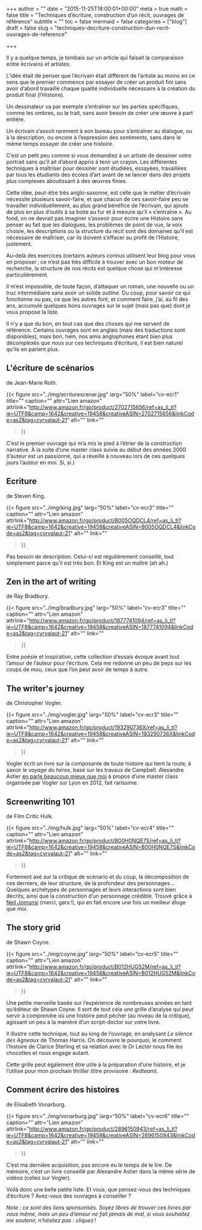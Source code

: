 +++
author = ""
date = "2015-11-25T18:00:01+00:00"
meta = true
math = false
title = "Techniques d’écriture, construction d’un récit, ouvrages de référence"
subtitle = ""
toc = false
mermaid = false
categories = ["blog"]
draft = false
slug = "techniques-decriture-construction-dun-recit-ouvrages-de-reference"

+++

Il y a quelque temps, je tombais sur un article qui faisait la comparaison entre écrivains et artistes.

L’idée était de penser que l’écrivain était différent de l’artiste au moins en ce sens que le premier commence par essayer de créer un produit fini sans avoir d’abord travaillé chaque qualité individuelle nécessaire à la création du produit final (l’Histoire).

Un dessinateur va par exemple s’entraîner sur les parties spécifiques, comme les ombres, ou le trait, sans avoir besoin de créer une œuvre à part entière.

Un écrivain s’assoit rarement à son bureau pour s’entraîner au dialogue, ou à la description, ou encore à l’expression des sentiments, sans dans le même temps essayer de créer une histoire.

C’est un petit peu comme si vous demandiez à un artiste de dessiner votre portrait sans qu’il ait d’abord appris à tenir un crayon. Les différentes techniques à maîtriser pour dessiner sont étudiées, essayées, travaillées par tous les étudiants des écoles d’art avant de se lancer dans des projets plus complexes aboutissant à des œuvres finies.

Cette idée, peut-être très anglo-saxonne, est celle que le métier d’écrivain nécessite plusieurs savoir-faire, et que chacun de ces savoir-faire peu se travailler individuellement, au plus grand bénéfice de l’écrivain, qui ajoute de plus en plus d’outils à sa boite au fur et à mesure qu’il « s’entraîne ». Au fond, on ne devrait pas imaginer s’asseoir pour écrire une Histoire sans penser au fait que les dialogues, les problèmes de point de vue, la voix choisie, les descriptions ou la structure du récit sont des domaines qu’il est nécessaire de maîtriser, car ils doivent s’effacer au profit de l’Histoire, justement.

Au-delà des exercices (certains auteurs connus utilisent leur blog pour vous en proposer ; ce n’est pas très difficile à trouver avec un bon moteur de recherche, la structure de nos récits est quelque chose qui m’intéresse particulièrement.

Il m’est impossible, de toute façon, d’attaquer un roman, une nouvelle ou un truc intermédiaire sans avoir un solide _outline_. Du coup, pour savoir ce qui fonctionne ou pas, ce que les autres font, et comment faire, j’ai, au fil des ans, accumulé quelques bons ouvrages sur le sujet (mais pas que) dont je vous propose la liste.

Il n’y a que du bon, en tout cas que des choses qui me servent de référence. Certains ouvrages sont en anglais (mais des traductions sont disponibles), mais bon, hein, nos amis anglophones étant bien plus décomplexés que nous sur ces techniques d’écriture, il est bien naturel qu’ils en parlent plus.
## L'écriture de scénarios
de Jean-Marie Roth.

{{< figure
  src="../img/ecriturescenar.jpg"
  larg="50%"
  label="cv-ecr1"
  title=""
  caption=""
  attr="Lien amazon"
  attrlink="http://www.amazon.fr/gp/product/2702715656/ref=as_li_tl?ie=UTF8&camp=1642&creative=19458&creativeASIN=2702715656&linkCode=as2&tag=cyrvalaut-21"
  alt=""
  link=""
 >}}


C’est le premier ouvrage qui m’a mis le pied à l’étrier de la construction narrative. À la suite d’une master class suivie au début des années 2000 (l’auteur est un passionné, qui a réveillé à nouveau lors de ces quelques jours l’auteur en moi. Si, si.)
## Ecriture
de Steven King.

{{< figure
  src="../img/king.jpg"
  larg="50%"
  label="cv-ecr2"
  title=""
  caption=""
  attr="Lien amazon"
  attrlink="http://www.amazon.fr/gp/product/B005OQDCL4/ref=as_li_tl?ie=UTF8&camp=1642&creative=19458&creativeASIN=B005OQDCL4&linkCode=as2&tag=cyrvalaut-21"
  alt=""
  link=""
 >}}


Pas besoin de description. Celui-ci est régulièrement conseillé, tout simplement parce qu’il est très bon. Et King est un maître (ah ah.)
## Zen in the art of writing
de Ray Bradbury.  

{{< figure
  src="../img/bradbury.jpg"
  larg="50%"
  label="cv-ecr3"
  title=""
  caption=""
  attr="Lien amazon"
  attrlink="http://www.amazon.fr/gp/product/1877741094/ref=as_li_tl?ie=UTF8&camp=1642&creative=19458&creativeASIN=1877741094&linkCode=as2&tag=cyrvalaut-21"
  alt=""
  link=""
 >}}

Entre poésie et inspiration, cette collection d’essais évoque avant tout l’amour de l’auteur pour l’écriture. Cela me redonne un peu de peps sur les coups de mou, ceux que l’on peut avoir de temps à autre.
## The writer's journey
de Christopher Vogler.

{{< figure
  src="../img/vogler.jpg"
  larg="50%"
  label="cv-ecr3"
  title=""
  caption=""
  attr="Lien amazon"
  attrlink="http://www.amazon.fr/gp/product/193290736X/ref=as_li_tl?ie=UTF8&camp=1642&creative=19458&creativeASIN=193290736X&linkCode=as2&tag=cyrvalaut-21"
  alt=""
  link=""
 >}}

Vogler écrit un livre sur la composante de toute histoire qui tient la route, à savoir _le voyage du héros_, basé sur les travaux de Campbell. Alexandre Astier [en parle beaucoup mieux que moi](https://www.youtube.com/watch?v=UgbyBlao_kU) à propos d’une master class organisée par Vogler sur Lyon en 2012, fait rarissime.
## Screenwriting 101
de Film Critic Hulk. 

{{< figure
  src="../img/hulk.jpg"
  larg="50%"
  label="cv-ecr4"
  title=""
  caption=""
  attr="Lien amazon"
  attrlink="http://www.amazon.fr/gp/product/B00H0NQE7S/ref=as_li_tl?ie=UTF8&camp=1642&creative=19458&creativeASIN=B00H0NQE7S&linkCode=as2&tag=cyrvalaut-21"
  alt=""
  link=""
 >}}


Fortement axé sur la critique de scénario et du coup, la décomposition de ces derniers, de leur structure, de la profondeur des personnages… Quelques archétypes de personnages et leurs interactions sont bien décrits, ainsi que la construction d’un personnage crédible. Trouvé grâce à [Neil Jomunsi](http://page42.org/auteurs-construisez-vos-personnages-de-a-a-z/#more-4086) (merci, gars !), qui en fait encore une fois un meilleur éloge que moi.

## The story grid
de Shawn Coyne.  

{{< figure
  src="../img/coyne.jpg"
  larg="50%"
  label="cv-ecr5"
  title=""
  caption=""
  attr="Lien amazon"
  attrlink="http://www.amazon.fr/gp/product/B012HUG52M/ref=as_li_tl?ie=UTF8&camp=1642&creative=19458&creativeASIN=B012HUG52M&linkCode=as2&tag=cyrvalaut-21"
  alt=""
  link=""
 >}}

Une petite merveille basée sur l’expérience de nombreuses années en tant qu’éditeur de Shawn Coyne. Il sort de tout cela une grille d’analyse qui peut servir à comprendre où une histoire peut pêcher (au niveau de la critique), agissant un peu à la manière d’un script-doctor sur votre livre.

Il illustre cette technique, tout au long de l’ouvrage, en analysant _Le silence des Agneaux_ de Thomas Harris. On découvre le pourquoi, le comment l’histoire de Clarice Sterling et sa relation avec le Dr Lecter nous file les chocottes et nous engage autant.

Cette grille peut également être utile à la préparation d’une histoire, et je l’utilise pour mon prochain thriller (titre provisoire : _Redteam_).

## Comment écrire des histoires
de Elisabeth Vonarburg.  

{{< figure
  src="../img/vonarburg.jpg"
  larg="50%"
  label="cv-ecr6"
  title=""
  caption=""
  attr="Lien amazon"
  attrlink="http://www.amazon.fr/gp/product/2896150943/ref=as_li_tl?ie=UTF8&camp=1642&creative=19458&creativeASIN=2896150943&linkCode=as2&tag=cyrvalaut-21"
  alt=""
  link=""
 >}}


C’est ma dernière acquisition, pas encore eu le temps de le lire. De mémoire, c’est un livre conseillé par Alexandre Astier dans la même série de vidéos (celles sur Vogler).

Voilà donc une belle petite liste. Et vous, que pensez-vous des techniques d’écriture ? Avez-vous des ouvrages à conseiller ?

_Note : ce sont des liens sponsorisés. Soyez libres de trouver ces livres par vous même, mais un peu d’amour ne fait jamais de mal, si vous souhaitez me soutenir, n’hésitez pas : cliquez !_




[^1]: Evitez les bulles, utilisez <a href="https://duckduckgo.com" target="_blank">Duckduckgo</a>. My two cents.